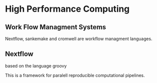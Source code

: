 # High Performance Computing  


## Work Flow Managment Systems  

Nextflow, sankemake and cromwell are workflow managment languages.   

## Nextflow  

based on the language groovy   

This is a framework for paralell reproducible computational pipelines.  

